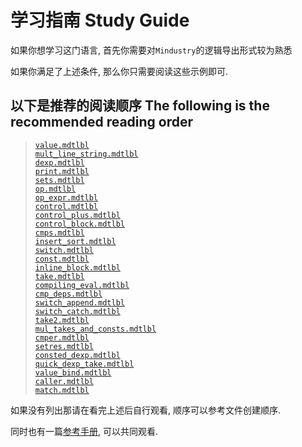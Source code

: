 # 学习指南 Study Guide
如果你想学习这门语言, 首先你需要对`Mindustry`的逻辑导出形式较为熟悉

如果你满足了上述条件, 那么你只需要阅读这些示例即可.

## 以下是推荐的阅读顺序 The following is the recommended reading order
> [`value.mdtlbl`](./value.mdtlbl)<br/>
> [`mult_line_string.mdtlbl`](./mult_line_string.mdtlbl)<br/>
> [`dexp.mdtlbl`](./dexp.mdtlbl)<br/>
> [`print.mdtlbl`](./print.mdtlbl)<br/>
> [`sets.mdtlbl`](./sets.mdtlbl)<br/>
> [`op.mdtlbl`](./op.mdtlbl)<br/>
> [`op_expr.mdtlbl`](./op_expr.mdtlbl)<br/>
> [`control.mdtlbl`](./control.mdtlbl)<br/>
> [`control_plus.mdtlbl`](./control_plus.mdtlbl)<br/>
> [`control_block.mdtlbl`](./control_block.mdtlbl)<br/>
> [`cmps.mdtlbl`](./cmps.mdtlbl)<br/>
> [`insert_sort.mdtlbl`](./insert_sort.mdtlbl)<br/>
> [`switch.mdtlbl`](./switch.mdtlbl)<br/>
> [`const.mdtlbl`](./const.mdtlbl)<br/>
> [`inline_block.mdtlbl`](./inline_block.mdtlbl)<br/>
> [`take.mdtlbl`](./take.mdtlbl)<br/>
> [`compiling_eval.mdtlbl`](./compiling_eval.mdtlbl)<br/>
> [`cmp_deps.mdtlbl`](./cmp_deps.mdtlbl)<br/>
> [`switch_append.mdtlbl`](./switch_append.mdtlbl)<br/>
> [`switch_catch.mdtlbl`](./switch_catch.mdtlbl)<br/>
> [`take2.mdtlbl`](./take2.mdtlbl)<br/>
> [`mul_takes_and_consts.mdtlbl`](./mul_takes_and_consts.mdtlbl)<br/>
> [`cmper.mdtlbl`](./cmper.mdtlbl)<br/>
> [`setres.mdtlbl`](./setres.mdtlbl)<br/>
> [`consted_dexp.mdtlbl`](./consted_dexp.mdtlbl)<br/>
> [`quick_dexp_take.mdtlbl`](./quick_dexp_take.mdtlbl)<br/>
> [`value_bind.mdtlbl`](./value_bind.mdtlbl)<br/>
> [`caller.mdtlbl`](./caller.mdtlbl)<br/>
> [`match.mdtlbl`](./match.mdtlbl)<br/>

如果没有列出那请在看完上述后自行观看, 顺序可以参考文件创建顺序.

同时也有一篇[参考手册](./reference.md), 可以共同观看.
